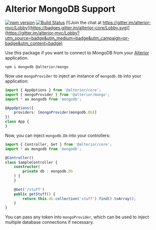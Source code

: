 # Alterior MongoDB Support
[![npm version](https://badge.fury.io/js/%40alterior%2Fmongo.svg)](https://badge.fury.io/js/%40alterior%2Fmongo)
[![Build Status](https://travis-ci.org/alterior-mvc/alterior-mongo.svg?branch=master)](https://travis-ci.org/alterior-mvc/alterior-mongo)
[![Join the chat at https://gitter.im/alterior-mvc/Lobby](https://badges.gitter.im/alterior-core/Lobby.svg)](https://gitter.im/alterior-mvc/Lobby?utm_source=badge&utm_medium=badge&utm_campaign=pr-badge&utm_content=badge)

Use this package if you want to connect to MongoDB from your [Alterior](https://github.com/alterior-mvc/alterior-core) application.

```
npm i mongodb @alterior/mongo
```

Now use `mongoProvider` to inject an instance of `mongodb.Db` into your application:

```typescript
import { AppOptions } from '@alterior/core';
import { mongoProvider } from '@alterior/mongo';
import * as mongodb from 'mongodb';

@AppOptions({
    providers: [mongoProvider(mongodb.Db)]
})
class App { 
}
```

Now, you can inject `mongodb.Db` into your controllers:

```typescript
import { Controller, Get } from '@alterior/core';
import * as mongodb from 'mongodb';

@Controller()
class SampleController {
    constructor(
        private db : mongodb.Db
    ) {
    }
    
    @Get('/stuff')
    public getStuff() {
        return this.db.collection('stuff').find().toArray();
    }
}
```

You can pass any token into `mongoProvider`, which can be used to inject multiple database connections if necessary.